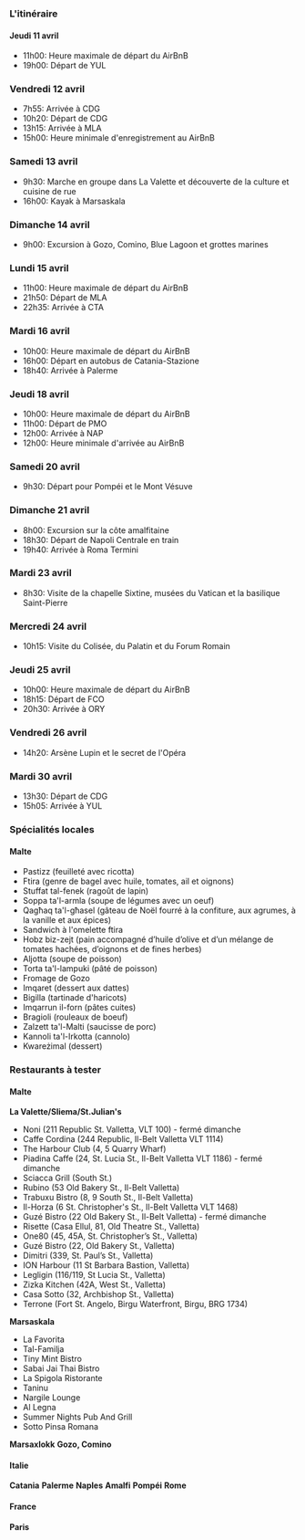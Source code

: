 ### L'itinéraire

#### Jeudi 11 avril
- 11h00: Heure maximale de départ du AirBnB
- 19h00: Départ de YUL

### Vendredi 12 avril
- 7h55: Arrivée à CDG
- 10h20: Départ de CDG
- 13h15: Arrivée à MLA
- 15h00: Heure minimale d'enregistrement au AirBnB

### Samedi 13 avril
- 9h30: Marche en groupe dans La Valette et découverte de la culture et cuisine de rue
- 16h00: Kayak à Marsaskala

### Dimanche 14 avril
- 9h00: Excursion à Gozo, Comino, Blue Lagoon et grottes marines

### Lundi 15 avril
- 11h00: Heure maximale de départ du AirBnB
- 21h50: Départ de MLA
- 22h35: Arrivée à CTA

### Mardi 16 avril
- 10h00: Heure maximale de départ du AirBnB
- 16h00: Départ en autobus de Catania-Stazione
- 18h40: Arrivée à Palerme

### Jeudi 18 avril
- 10h00: Heure maximale de départ du AirBnB
- 11h00: Départ de PMO
- 12h00: Arrivée à NAP
- 12h00: Heure minimale d'arrivée au AirBnB

### Samedi 20 avril
- 9h30: Départ pour Pompéi et le Mont Vésuve

### Dimanche 21 avril
- 8h00: Excursion sur la côte amalfitaine
- 18h30: Départ de Napoli Centrale en train
- 19h40: Arrivée à Roma Termini

### Mardi 23 avril
- 8h30: Visite de la chapelle Sixtine, musées du Vatican et la basilique Saint-Pierre

### Mercredi 24 avril
- 10h15: Visite du Colisée, du Palatin et du Forum Romain

### Jeudi 25 avril
- 10h00: Heure maximale de départ du AirBnB
- 18h15: Départ de FCO
- 20h30: Arrivée à ORY

### Vendredi 26 avril
- 14h20: Arsène Lupin et le secret de l'Opéra

### Mardi 30 avril
- 13h30: Départ de CDG
- 15h05: Arrivée à YUL

### Spécialités locales
#### Malte
- Pastizz (feuilleté avec ricotta)
- Ftira (genre de bagel avec huile, tomates, ail et oignons)
- Stuffat tal-fenek (ragoût de lapin)
- Soppa ta'l-armla (soupe de légumes avec un oeuf)
- Qagħaq ta'l-għasel (gâteau de Noël fourré à la confiture, aux agrumes, à la vanille et aux épices)
- Sandwich à l'omelette ftira
- Hobz biz-zejt (pain accompagné d’huile d’olive et d’un mélange de tomates hachées, d’oignons et de fines herbes)
- Aljotta (soupe de poisson)
- Torta ta'l-lampuki (pâté de poisson)
- Fromage de Gozo
- Imqaret (dessert aux dattes)
- Bigilla (tartinade d'haricots)
- Imqarrun il-forn (pâtes cuites)
- Bragioli (rouleaux de boeuf)
- Zalzett ta'l-Malti (saucisse de porc)
- Kannoli ta'l-Irkotta (cannolo)
- Kwareżimal (dessert)

### Restaurants à tester
#### Malte
**La Valette/Sliema/St.Julian's**
- Noni (211 Republic St. Valletta, VLT 100) - fermé dimanche
- Caffe Cordina (244 Republic, Il-Belt Valletta VLT 1114)
- The Harbour Club (4, 5 Quarry Wharf)
- Piadina Caffe (24, St. Lucia St., Il-Belt Valletta VLT 1186) - fermé dimanche
- Sciacca Grill (South St.)
- Rubino (53 Old Bakery St., Il-Belt Valletta)
- Trabuxu Bistro (8, 9 South St., Il-Belt Valletta)
- Il-Horza (6 St. Christopher's St., Il-Belt Valletta VLT 1468)
- Guzé Bistro (22 Old Bakery St., Il-Belt Valletta) - fermé dimanche
- Risette (Casa Ellul, 81, Old Theatre St., Valletta)
- One80 (45, 45A, St. Christopher’s St., Valletta)
- Guzé Bistro (22, Old Bakery St., Valletta)
- Dimitri (339, St. Paul’s St., Valletta)
- ION Harbour (11 St Barbara Bastion, Valletta)
- Legligin (116/119, St Lucia St., Valletta)
- Zizka Kitchen (42A, West St., Valletta)
- Casa Sotto (32, Archbishop St., Valletta)
- Terrone (Fort St. Angelo, Birgu Waterfront, Birgu, BRG 1734)

**Marsaskala**
- La Favorita
- Tal-Familja
- Tiny Mint Bistro
- Sabai Jai Thai Bistro
- La Spigola Ristorante
- Taninu
- Nargile Lounge
- Al Legna
- Summer Nights Pub And Grill
- Sotto Pinsa Romana

**Marsaxlokk**
**Gozo, Comino**

#### Italie
**Catania**
**Palerme**
**Naples**
**Amalfi**
**Pompéi**
**Rome**

#### France
**Paris**

